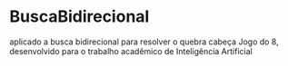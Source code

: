 # BuscaBidirecional
aplicado a busca bidirecional para resolver o quebra cabeça Jogo do 8, desenvolvido para o trabalho acadêmico de Inteligência Artificial
